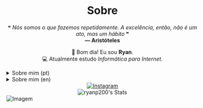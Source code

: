 <!-- Título -->
<h1 align="center">Sobre</h1>

<!-- Citação -->
<p align="center">
  <span>❝ <em>Nós somos o que fazemos repetidamente. A excelência, então, não é um ato, mas um hábito</em> ❞</span><br>
  <strong>— Aristóteles</strong>
</p>

<!-- Apresentação -->
<p align="center">
  👋 Bom dia! Eu sou <strong>Ryan</strong>.<br>
  💻 Atualmente estudo <em>Informática para Internet</em>.
</p>

<!-- Dropdown -->
<details>
  <summary>Sobre mim (pt)</summary>

  - 💬 Tenho 16 anos e moro em São Paulo. Falo inglês fluentemente e tenho experiência com SQL, PHP, HTML e JS.  
  - ⚡ Gosto de ler livros de filosofia, escrever de vez em quando e jogar.
  - 🗺️ Estudo alemão e coreano.
</details>
<details>
  <summary>Sobre mim (en)</summary>

  - 💬 I am 16 years old and live in São Paulo. I speak English fluently and have experience with SQL, PHP, HTML, and JS.  
  - ⚡ I enjoy reading philosophy books, writing occasionally, and gaming.
  - 🗺️ I am studying German and Korean.
</details>

<!-- Links -->
<div align="center">
  <a href="https://www.instagram.com/r.y.an20/"><img src="https://img.shields.io/badge/Instagram-E4405F?style=for-the-badge&logo=instagram&logoColor=white" alt="Instagram"></a>
</div>
<!-- Github Stats -->
<div align="center"> 
  <img src="https://github-readme-stats.vercel.app/api?username=ryanp200&theme=dark&show_icons=true&hide_border=true&count_private=false" alt="ryanp200's Stats">
</div>

<!-- GIF -->

<img src="https://github.com/user-attachments/assets/96031a61-8585-43a8-bb52-8caaeda016a3" alt="Imagem">
